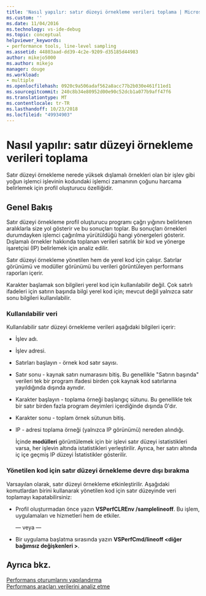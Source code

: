 ```yaml
---
title: 'Nasıl yapılır: satır düzeyi örnekleme verileri toplama | Microsoft Docs'
ms.custom: ''
ms.date: 11/04/2016
ms.technology: vs-ide-debug
ms.topic: conceptual
helpviewer_keywords:
- performance tools, line-level sampling
ms.assetid: 44803aad-dd39-4c2e-9209-d35185d44983
author: mikejo5000
ms.author: mikejo
manager: douge
ms.workload:
- multiple
ms.openlocfilehash: 0920c9a506adaf562a8acc77b2b030e461f11ed1
ms.sourcegitcommit: 240c8b34e80952d00e90c52dcb1a077b9aff47f6
ms.translationtype: MT
ms.contentlocale: tr-TR
ms.lasthandoff: 10/23/2018
ms.locfileid: "49934903"
---
```

# <a name="how-to-collect-line-level-sampling-data"></a>Nasıl yapılır: satır düzeyi örnekleme verileri toplama
Satır düzeyi örnekleme nerede yüksek dışlamalı örnekleri olan bir işlev gibi yoğun işlemci işlevinin kodundaki işlemci zamanının çoğunu harcama belirlemek için profil oluşturucu özelliğidir.  
  
## <a name="overview"></a>Genel Bakış  
 Satır düzeyi örnekleme profil oluşturucu programı çağrı yığınını belirlenen aralıklarla size yol gösterir ve bu sonuçları toplar. Bu sonuçları örnekleri durumdayken işlemci çağırılma yürütüldüğü hangi yönergeleri gösterir. Dışlamalı örnekler hakkında toplanan verileri satırlık bir kod ve yönerge işaretçisi (IP) belirlemek için analiz edilir.  
  
 Satır düzeyi örnekleme yönetilen hem de yerel kod için çalışır. Satırlar görünümü ve modüller görünümü bu verileri görüntüleyen performans raporları içerir.  
  
 Karakter başlamak son bilgileri yerel kod için kullanılabilir değil. Çok satırlı ifadeleri için satırın başında bilgi yerel kod için; mevcut değil yalnızca satır sonu bilgileri kullanılabilir.  
  
### <a name="available-data"></a>Kullanılabilir veri  
 Kullanılabilir satır düzeyi örnekleme verileri aşağıdaki bilgileri içerir:  
  
- İşlev adı.  
  
- İşlev adresi.  
  
- Satırları başlayın - örnek kod satır sayısı.  
  
- Satır sonu - kaynak satırı numarasını bitiş. Bu genellikle "Satırın başında" verileri tek bir program ifadesi birden çok kaynak kod satırlarına yayıldığında dışında aynıdır.  
  
- Karakter başlayın - toplama örneği başlangıç sütunu. Bu genellikle tek bir satır birden fazla program deyimleri içerdiğinde dışında 0'dır.  
  
- Karakter sonu - toplam örnek sütunun bitiş.  
  
- IP - adresi toplama örneği (yalnızca IP görünümü) nereden alındığı.  
  
  İçinde **modülleri** görüntülemek için bir işlevi satır düzeyi istatistikleri varsa, her işlevin altında istatistikleri yerleştirilir. Ayrıca, her satırı altında iç içe geçmiş IP düzeyi İstatistikler gösterilir.  
  
### <a name="turn-off-line-level-sampling-for-managed-code"></a>Yönetilen kod için satır düzeyi örnekleme devre dışı bırakma  
 Varsayılan olarak, satır düzeyi örnekleme etkinleştirilir. Aşağıdaki komutlardan birini kullanarak yönetilen kod için satır düzeyinde veri toplamayı kapatabilirsiniz:  
  
-   Profil oluşturmadan önce yazın **VSPerfCLREnv /samplelineoff**. Bu işlem, uygulamaları ve hizmetleri hem de etkiler.  
  
     — veya —  
  
-   Bir uygulama başlatma sırasında yazın **VSPerfCmd/lineoff \<diğer bağımsız değişkenleri >**.  
  
## <a name="see-also"></a>Ayrıca bkz.  
 [Performans oturumlarını yapılandırma](../profiling/configuring-performance-sessions.md)   
 [Performans araçları verilerini analiz etme](../profiling/analyzing-performance-tools-data.md)